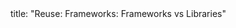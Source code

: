 <frontmatter>
title: "Reuse: Frameworks: Frameworks vs Libraries"
</frontmatter>

<include src="index-body.md" boilerplate />
